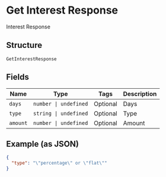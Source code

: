 
# Get Interest Response

Interest Response

## Structure

`GetInterestResponse`

## Fields

| Name | Type | Tags | Description |
|  --- | --- | --- | --- |
| `days` | `number \| undefined` | Optional | Days |
| `type` | `string \| undefined` | Optional | Type |
| `amount` | `number \| undefined` | Optional | Amount |

## Example (as JSON)

```json
{
  "type": "\"percentage\" or \"flat\""
}
```

